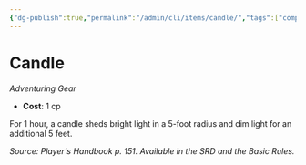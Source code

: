 ```yaml
---
{"dg-publish":true,"permalink":"/admin/cli/items/candle/","tags":["compendium/src/5e/phb","item/gear"],"updated":"2025-01-11T15:32:15.446+00:00"}
---
```


# Candle
*Adventuring Gear*  

- **Cost**: 1 cp

For 1 hour, a candle sheds bright light in a 5-foot radius and dim light for an additional 5 feet.

*Source: Player's Handbook p. 151. Available in the SRD and the Basic Rules.*